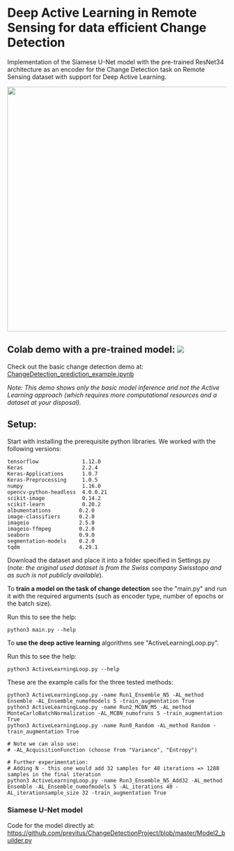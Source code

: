 # Deep Active Learning in Remote Sensing for data efficient Change Detection

Implementation of the Siamese U-Net model with the pre-trained ResNet34 architecture as an encoder for the Change Detection task on Remote Sensing dataset with support for Deep Active Learning.

<p align="center">
<img src="https://raw.githubusercontent.com/previtus/ChangeDetectionProject/master/_illustration.jpg" width="560">
</p>

## Colab demo with a pre-trained model: <a href="https://colab.research.google.com/github/previtus/ChangeDetectionProject/blob/master/demo/_ChangeDetection_prediction_example.ipynb" title="Open In Colab"><img src="https://colab.research.google.com/assets/colab-badge.svg"></a>

Check out the basic change detection demo at: <a href="https://github.com/previtus/ChangeDetectionProject/blob/master/demo/_ChangeDetection_prediction_example.ipynb">ChangeDetection_prediction_example.ipynb</a>

_Note: This demo shows only the basic model inference and not the Active Learning approach (which requires more computational resources and a dataset at your disposal)._

## Setup:

Start with installing the prerequisite python libraries. We worked with the following versions: 

```
tensorflow              1.12.0
Keras                   2.2.4
Keras-Applications      1.0.7
Keras-Preprocessing     1.0.5
numpy                   1.16.0
opencv-python-headless  4.0.0.21
scikit-image            0.14.2
scikit-learn            0.20.2
albumentations         0.2.0
image-classifiers      0.2.0
imageio                2.5.0
imageio-ffmpeg         0.2.0
seaborn                0.9.0
segmentation-models    0.2.0
tqdm                   4.29.1
```

Download the dataset and place it into a folder specified in Settings.py (_note: the original used dataset is from the Swiss company Swisstopo and as such is not publicly available_).

To **train a model on the task of change detection** see the "main.py" and run it with the required arguments (such as encoder type, number of epochs or the batch size).

Run this to see the help:
```
python3 main.py --help
```

To **use the deep active learning** algorithms see "ActiveLearningLoop.py".

Run this to see the help:
```
python3 ActiveLearningLoop.py --help
```

These are the example calls for the three tested methods:

```
python3 ActiveLearningLoop.py -name Run1_Ensemble_N5 -AL_method Ensemble -AL_Ensemble_numofmodels 5 -train_augmentation True
python3 ActiveLearningLoop.py -name Run2_MCBN_M5 -AL_method MonteCarloBatchNormalization -AL_MCBN_numofruns 5 -train_augmentation True
python3 ActiveLearningLoop.py -name Run0_Random -AL_method Random -train_augmentation True

# Note we can also use:
# -AL_AcquisitionFunction (choose from "Variance", "Entropy")

# Further experimentation:
# Adding N - this one would add 32 samples for 40 iterations => 1280 samples in the final iteration
python3 ActiveLearningLoop.py -name Run3_Ensemble_N5_Add32 -AL_method Ensemble -AL_Ensemble_numofmodels 5 -AL_iterations 40 -AL_iterationsample_size 32 -train_augmentation True
```


### Siamese U-Net model

Code for the model directly at: https://github.com/previtus/ChangeDetectionProject/blob/master/Model2_builder.py
